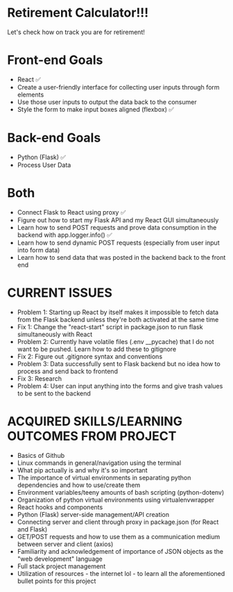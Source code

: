 # Retirement Calculator!!!
 Let's check how on track you are for retirement!

 # Front-end Goals
 - React :white_check_mark:
 - Create a user-friendly interface for collecting user inputs through form elements
 - Use those user inputs to output the data back to the consumer
 - Style the form to make input boxes aligned (flexbox) :white_check_mark:

 # Back-end Goals
 - Python (Flask) :white_check_mark:
 - Process User Data

 # Both
 - Connect Flask to React using proxy :white_check_mark:
 - Figure out how to start my Flask API and my React GUI simultaneously
 - Learn how to send POST requests and prove data consumption in the backend with app.logger.info() :white_check_mark:
 - Learn how to send dynamic POST requests (especially from user input into form data)
 - Learn how to send data that was posted in the backend back to the front end

 # CURRENT ISSUES
 - Problem 1: Starting up React by itself makes it impossible to fetch data from the Flask backend unless they're both activated at the same time
 - Fix 1: Change the "react-start" script in package.json to run flask simultaneously with React
 - Problem 2: Currently have volatile files (.env __pycache) that I do not want to be pushed. Learn how to add these to gitignore
 - Fix 2: Figure out .gitignore syntax and conventions
 - Problem 3: Data successfully sent to Flask backend but no idea how to process and send back to frontend
 - Fix 3: Research
 - Problem 4: User can input anything into the forms and give trash values to be sent to the backend

 # ACQUIRED SKILLS/LEARNING OUTCOMES FROM PROJECT
 - Basics of Github
 - Linux commands in general/navigation using the terminal
 - What pip actually is and why it's so important
 - The importance of virtual environments in separating python dependencies and how to use/create them
 - Environment variables/teeny amounts of bash scripting (python-dotenv)
 - Organization of python virtual environments using virtualenvwrapper
 - React hooks and components
 - Python (Flask) server-side management/API creation
 - Connecting server and client through proxy in package.json (for React and Flask)
 - GET/POST requests and how to use them as a communication medium between server and client (axios)
 - Familiarity and acknowledgement of importance of JSON objects as the "web development" language
 - Full stack project management
 - Utilization of resources - the internet lol - to learn all the aforementioned bullet points for this project

